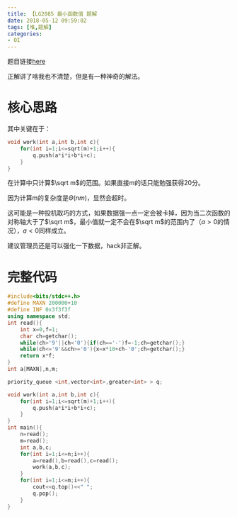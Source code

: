 ```yaml
---
title: 【LG2085 最小函数值 题解
date: 2018-05-12 09:59:02
tags: [堆,题解]
categories:
- OI   
---
```




题目链接[here](https://www.luogu.org/problemnew/show/P2085)

正解讲了啥我也不清楚，但是有一种神奇的解法。

<!--more-->

# 核心思路

其中关键在于：

```cpp
void work(int a,int b,int c){
	for(int i=1;i<=sqrt(m)+1;i++){
		q.push(a*i*i+b*i+c);
	}
}
```

在计算中只计算$\sqrt m$的范围。如果直接m的话只能勉强获得20分。

因为计算m的复杂度是$\Theta(nm)$，显然会超时。



这可能是一种投机取巧的方式，如果数据强一点一定会被卡掉，因为当二次函数的对称轴大于了$\sqrt m$，最小值就一定不会在$\sqrt m$的范围内了（$a>0$的情况），$a<0$同样成立。



建议管理员还是可以强化一下数据，hack非正解。

# 完整代码

```cpp
#include<bits/stdc++.h>
#define MAXN 200000+10
#define INF 0x3f3f3f
using namespace std;
int read(){
    int x=0,f=1;
    char ch=getchar();
    while(ch>'9'||ch<'0'){if(ch=='-')f=-1;ch=getchar();}
    while(ch<='9'&&ch>='0'){x=x*10+ch-'0';ch=getchar();}
    return x*f;
}
int a[MAXN],n,m;

priority_queue <int,vector<int>,greater<int> > q;

void work(int a,int b,int c){
	for(int i=1;i<=sqrt(m)+1;i++){
		q.push(a*i*i+b*i+c);
	}
}
int main(){ 
	n=read();
	m=read();
	int a,b,c;
	for(int i=1;i<=n;i++){
		a=read(),b=read(),c=read();
		work(a,b,c);
	}
	for(int i=1;i<=m;i++){
		cout<<q.top()<<" ";
		q.pop();
	}
}  
```

